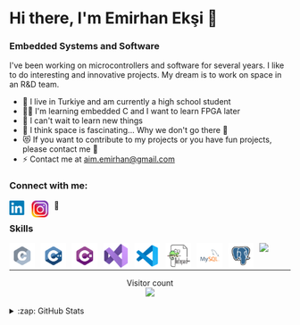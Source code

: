 # Hi there, I'm Emirhan Ekşi  👋

### Embedded Systems and Software

I've been working on microcontrollers and software for several years. I like to do interesting and innovative projects. My dream is to work on space in an R&D team.

- 📿 I live in Turkiye and am currently a high school student
- 👨‍💻 I'm learning embedded C and I want to learn FPGA later
- 🔎 I can't wait to learn new things
- 🚀 I think space is fascinating... Why we don't go there 🦾
- 😻 If you want to contribute to my projects or you have fun projects, please contact me 🙏
- ⚡ Contact me at aim.emirhan@gmail.com

### Connect with me:

[<img align="left"  width="30px" src="https://github.com/embeddedJedi/embeddedJedi/blob/main/image/pngwing.com%20(2).png?raw=true" style="padding-right:10px;" >](https://www.linkedin.com/in/emirhan-ek%C5%9Fi-678a5a244/)

[<img align="left" width="30px" src="https://raw.githubusercontent.com/embeddedJedi/embeddedJedi/main/image/pngwing.com.png" style="padding-right:10px;" >](https://www.instagram.com/mlg.emir/)
🥷

### Skills

<img align="left"  width="46px" src="https://raw.githubusercontent.com/embeddedJedi/embeddedJedi/3bedb3ffce1b5a85078af35ab809669c5caf80ef/image/c.svg" style="padding-right:10px;" />

<img align="left" width="46px" src="https://raw.githubusercontent.com/embeddedJedi/embeddedJedi/3bedb3ffce1b5a85078af35ab809669c5caf80ef/image/c%2B%2B.svg" style="padding-right:10px;" />

<img align="left" width="46px" src="https://raw.githubusercontent.com/embeddedJedi/embeddedJedi/3bedb3ffce1b5a85078af35ab809669c5caf80ef/image/c%23.svg" style="padding-right:10px;" />

<img align="left"  width="46px" src="https://raw.githubusercontent.com/embeddedJedi/embeddedJedi/3bedb3ffce1b5a85078af35ab809669c5caf80ef/image/vs-studio.svg" style="padding-right:10px;" />

<img align="left"  width="46px" src="https://raw.githubusercontent.com/embeddedJedi/embeddedJedi/3bedb3ffce1b5a85078af35ab809669c5caf80ef/image/vscode.svg" style="padding-right:10px;" />


<img align="left"  width="46px" src="https://github.com/embeddedJedi/embeddedJedi/blob/main/image/notepad++.png?raw=true" style="padding-right:10px;" />

<img align="left"  width="46px" src="https://raw.githubusercontent.com/embeddedJedi/embeddedJedi/3bedb3ffce1b5a85078af35ab809669c5caf80ef/image/mysql.svg" style="padding-right:10px;" />

<img align="left"  width="46px" src="https://raw.githubusercontent.com/embeddedJedi/embeddedJedi/3bedb3ffce1b5a85078af35ab809669c5caf80ef/image/postgresql.svg" style="padding-right:10px;" />

<img align="left" width="46px" src="https://user-images.githubusercontent.com/3369400/139447912-e0f43f33-6d9f-45f8-be46-2df5bbc91289.png" style="padding-right:10px;" />

<br />
<br />

---

<p align="center"> 
  Visitor count<br>
  <img src="https://profile-counter.glitch.me/embeddedJedi/count.svg" />
</p>


<details>
  <summary>:zap: GitHub Stats</summary>

  <img align="left" alt="embeddedJedi's GitHub Stats" src="https://github-readme-stats.vercel.app/api?username=embeddedJedi&show_icons=true&hide_border=false&title_color=ff652f&icon_color=FFE400&bg_color=09131B&text_color=ffffff&border_color=0c1a25" />



